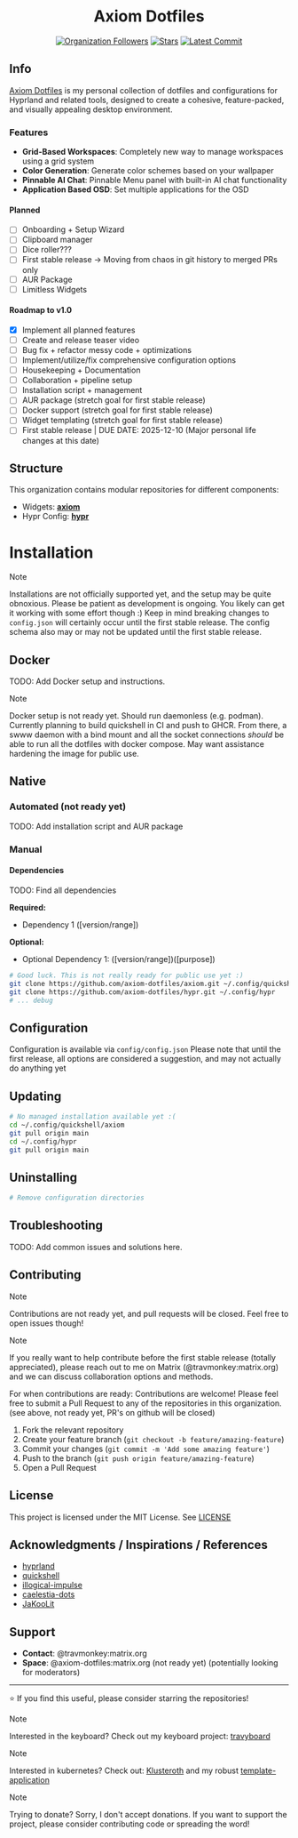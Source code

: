 # <div align="center">Axiom Dotfiles</div>

<!-- Badges -->
<div align="center">

[![Organization Followers](https://img.shields.io/github/followers/axiom-dotfiles?style=for-the-badge&logoColor=ebdbb2&labelColor=282828&label=Follow&color=458588)](https://github.com/axiom-dotfiles)
[![Stars](https://img.shields.io/github/stars/axiom-dotfiles/axiom?style=for-the-badge&logoColor=ebdbb2&labelColor=282828&color=d79921)](https://github.com/axiom-dotfiles/axiom)
[![Latest Commit](https://img.shields.io/github/last-commit/axiom-dotfiles/axiom?style=for-the-badge&logoColor=ebdbb2&labelColor=282828&color=98971a)](https://github.com/axiom-dotfiles)

</div>

<!-- Video Demo -->
<!-- [![Demo Video](https://img.youtube.com/vi/YOUR_VIDEO_ID/maxresdefault.jpg)](https://www.youtube.com/watch?v=YOUR_VIDEO_ID) -->

## Info

[Axiom Dotfiles](https://github.com/axiom-dotfiles) is my personal collection of dotfiles and configurations for Hyprland and related tools, designed to create a cohesive, feature-packed, and visually appealing desktop environment.

### Features

- **Grid-Based Workspaces**: Completely new way to manage workspaces using a grid system
- **Color Generation**: Generate color schemes based on your wallpaper
- **Pinnable AI Chat**: Pinnable Menu panel with built-in AI chat functionality
- **Application Based OSD**: Set multiple applications for the OSD

#### Planned

- [ ] Onboarding + Setup Wizard
- [ ] Clipboard manager
- [ ] Dice roller???
- [ ] First stable release -> Moving from chaos in git history to merged PRs only
- [ ] AUR Package
- [ ] Limitless Widgets

#### Roadmap to v1.0

- [x] Implement all planned features
- [ ] Create and release teaser video
- [ ] Bug fix + refactor messy code + optimizations
- [ ] Implement/utilize/fix comprehensive configuration options
- [ ] Housekeeping + Documentation
- [ ] Collaboration + pipeline setup
- [ ] Installation script + management
- [ ] AUR package (stretch goal for first stable release)
- [ ] Docker support (stretch goal for first stable release)
- [ ] Widget templating (stretch goal for first stable release)
- [ ] First stable release | DUE DATE: 2025-12-10 (Major personal life changes at this date)

## Structure

This organization contains modular repositories for different components:

- Widgets: **[axiom](https://github.com/axiom-dotfiles/axiom)**
- Hypr Config: **[hypr](https://github.com/axiom-dotfiles/hypr)**
<!-- - **[repo-name]**: [Component description] -->
<!-- - **[repo-name]**: [Component description] -->

# Installation

> [!NOTE]
> Installations are not officially supported yet, and the setup may be quite obnoxious.
> Please be patient as development is ongoing. You likely can get it working with some effort though :)
> Keep in mind breaking changes to `config.json` will certainly occur until the first stable release.
> The config schema also may or may not be updated until the first stable release.

## Docker

TODO: Add Docker setup and instructions.
> [!Note]
> Docker setup is not ready yet.
> Should run daemonless (e.g. podman).
> Currently planning to build quickshell in CI and push to GHCR.
> From there, a swww daemon with a bind mount and all the socket connections *should* be able to run all the dotfiles with docker compose.
> May want assistance hardening the image for public use.

## Native
### Automated (not ready yet)

TODO: Add installation script and AUR package

### Manual

#### Dependencies

TODO: Find all dependencies

**Required:**
- Dependency 1 ([version/range])

**Optional:**
- Optional Dependency 1: ([version/range])([purpose])

```bash
# Good luck. This is not really ready for public use yet :)
git clone https://github.com/axiom-dotfiles/axiom.git ~/.config/quickshell/axiom
git clone https://github.com/axiom-dotfiles/hypr.git ~/.config/hypr
# ... debug
```

## Configuration

Configuration is available via `config/config.json`
Please note that until the first release, all options are considered a suggestion, and may not actually do anything yet

## Updating

```bash
# No managed installation available yet :(
cd ~/.config/quickshell/axiom
git pull origin main
cd ~/.config/hypr
git pull origin main
```

## Uninstalling

```bash
# Remove configuration directories
```

## Troubleshooting

TODO: Add common issues and solutions here.

## Contributing

> [!Note]
> Contributions are not ready yet, and pull requests will be closed. Feel free to open issues though!

> [!Note]
> If you really want to help contribute before the first stable release (totally appreciated), please reach out to me on Matrix (@travmonkey:matrix.org)
> and we can discuss collaboration options and methods.

For when contributions are ready:
Contributions are welcome! Please feel free to submit a Pull Request to any of the repositories in this organization. (see above, not ready yet, PR's on github will be closed)

1. Fork the relevant repository
2. Create your feature branch (`git checkout -b feature/amazing-feature`)
3. Commit your changes (`git commit -m 'Add some amazing feature'`)
4. Push to the branch (`git push origin feature/amazing-feature`)
5. Open a Pull Request

## License

This project is licensed under the MIT License. See [LICENSE](LICENSE)

## Acknowledgments / Inspirations / References

- [hyprland](https://hypr.land/)
- [quickshell](https://quickshell.org/)
- [illogical-impulse](https://github.com/end-4/dots-hyprland)
- [caelestia-dots](https://github.com/caelestia-dots)
- [JaKooLit](https://github.com/JaKooLit/Hyprland-Dots)

## Support

- **Contact**: @travmonkey:matrix.org
- **Space**: @axiom-dotfiles:matrix.org (not ready yet) (potentially looking for moderators)

---

⭐ If you find this useful, please consider starring the repositories!

> [!Note]
> Interested in the keyboard? Check out my keyboard project: [travyboard](https://code.batk.me/travmonkey/travyboard)

> [!Note]
> Interested in kubernetes? Check out: [Klusteroth](https://code.batk.me/Kubernetes) and my robust [template-application](https://code.batk.me/Kubernetes/template-application)

> [!Note]
> Trying to donate? Sorry, I don't accept donations. If you want to support the project, please consider contributing code or spreading the word!
